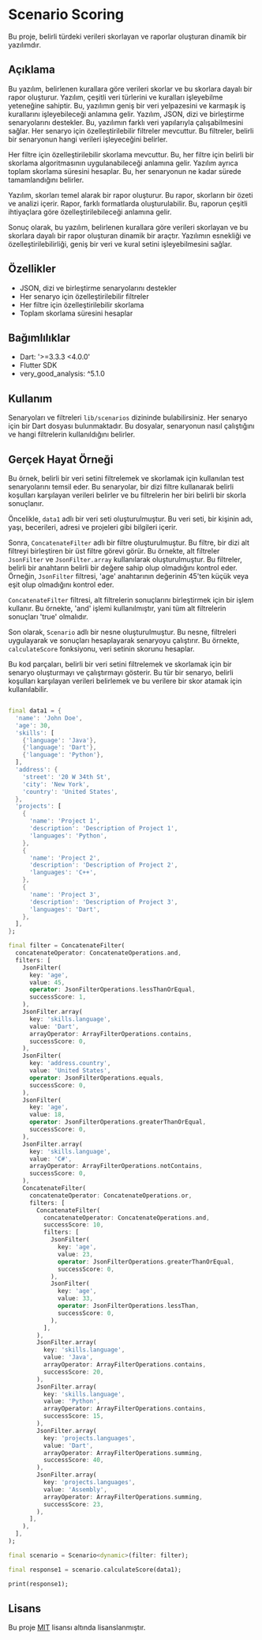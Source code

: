 # Scenario Scoring

Bu proje, belirli türdeki verileri skorlayan ve raporlar oluşturan dinamik bir yazılımdır.

## Açıklama

Bu yazılım, belirlenen kurallara göre verileri skorlar ve bu skorlara dayalı bir rapor oluşturur.
Yazılım, çeşitli veri türlerini ve kuralları işleyebilme yeteneğine sahiptir. Bu, yazılımın geniş
bir veri yelpazesini ve karmaşık iş kurallarını işleyebileceği anlamına gelir. Yazılım, JSON, dizi
ve birleştirme senaryolarını destekler. Bu, yazılımın farklı veri yapılarıyla çalışabilmesini
sağlar. Her senaryo için özelleştirilebilir filtreler mevcuttur. Bu filtreler, belirli bir
senaryonun hangi verileri işleyeceğini belirler.

Her filtre için özelleştirilebilir skorlama mevcuttur. Bu, her filtre için belirli bir skorlama
algoritmasının uygulanabileceği anlamına gelir. Yazılım ayrıca toplam skorlama süresini hesaplar.
Bu, her senaryonun ne kadar sürede tamamlandığını belirler.

Yazılım, skorları temel alarak bir rapor oluşturur. Bu rapor, skorların bir özeti ve analizi içerir.
Rapor, farklı formatlarda oluşturulabilir. Bu, raporun çeşitli ihtiyaçlara göre
özelleştirilebileceği anlamına gelir.

Sonuç olarak, bu yazılım, belirlenen kurallara göre verileri skorlayan ve bu skorlara dayalı bir
rapor oluşturan dinamik bir araçtır. Yazılımın esnekliği ve özelleştirilebilirliği, geniş bir veri
ve kural setini işleyebilmesini sağlar.

## Özellikler

- JSON, dizi ve birleştirme senaryolarını destekler
- Her senaryo için özelleştirilebilir filtreler
- Her filtre için özelleştirilebilir skorlama
- Toplam skorlama süresini hesaplar

## Bağımlılıklar

- Dart: '>=3.3.3 <4.0.0'
- Flutter SDK
- very_good_analysis: ^5.1.0

## Kullanım

Senaryoları ve filtreleri `lib/scenarios` dizininde bulabilirsiniz. Her senaryo için bir Dart
dosyası bulunmaktadır. Bu dosyalar, senaryonun nasıl çalıştığını ve hangi filtrelerin kullanıldığını
belirler.

## Gerçek Hayat Örneği

Bu örnek, belirli bir veri setini filtrelemek ve skorlamak için kullanılan test senaryolarını temsil
eder. Bu senaryolar, bir dizi filtre kullanarak belirli koşulları karşılayan verileri belirler ve bu
filtrelerin her biri belirli bir skorla sonuçlanır.

Öncelikle, `data1` adlı bir veri seti oluşturulmuştur. Bu veri seti, bir kişinin adı, yaşı,
becerileri, adresi ve projeleri gibi bilgileri içerir.

Sonra, `ConcatenateFilter` adlı bir filtre oluşturulmuştur. Bu filtre, bir dizi alt filtreyi
birleştiren bir üst filtre görevi görür. Bu örnekte, alt filtreler `JsonFilter`
ve `JsonFilter.array` kullanılarak oluşturulmuştur. Bu filtreler, belirli bir anahtarın belirli bir
değere sahip olup olmadığını kontrol eder. Örneğin, `JsonFilter` filtresi, 'age' anahtarının
değerinin 45'ten küçük veya eşit olup olmadığını kontrol eder.

`ConcatenateFilter` filtresi, alt filtrelerin sonuçlarını birleştirmek için bir işlem kullanır. Bu
örnekte, 'and' işlemi kullanılmıştır, yani tüm alt filtrelerin sonuçları 'true' olmalıdır.

Son olarak, `Scenario` adlı bir nesne oluşturulmuştur. Bu nesne, filtreleri uygulayarak ve sonuçları
hesaplayarak senaryoyu çalıştırır. Bu örnekte, `calculateScore` fonksiyonu, veri setinin skorunu
hesaplar.

Bu kod parçaları, belirli bir veri setini filtrelemek ve skorlamak için bir senaryo oluşturmayı ve
çalıştırmayı gösterir. Bu tür bir senaryo, belirli koşulları karşılayan verileri belirlemek ve bu
verilere bir skor atamak için kullanılabilir.

```dart

final data1 = {
  'name': 'John Doe',
  'age': 30,
  'skills': [
    {'language': 'Java'},
    {'language': 'Dart'},
    {'language': 'Python'},
  ],
  'address': {
    'street': '20 W 34th St',
    'city': 'New York',
    'country': 'United States',
  },
  'projects': [
    {
      'name': 'Project 1',
      'description': 'Description of Project 1',
      'languages': 'Python',
    },
    {
      'name': 'Project 2',
      'description': 'Description of Project 2',
      'languages': 'C++',
    },
    {
      'name': 'Project 3',
      'description': 'Description of Project 3',
      'languages': 'Dart',
    },
  ],
};

final filter = ConcatenateFilter(
  concatenateOperator: ConcatenateOperations.and,
  filters: [
    JsonFilter(
      key: 'age',
      value: 45,
      operator: JsonFilterOperations.lessThanOrEqual,
      successScore: 1,
    ),
    JsonFilter.array(
      key: 'skills.language',
      value: 'Dart',
      arrayOperator: ArrayFilterOperations.contains,
      successScore: 0,
    ),
    JsonFilter(
      key: 'address.country',
      value: 'United States',
      operator: JsonFilterOperations.equals,
      successScore: 0,
    ),
    JsonFilter(
      key: 'age',
      value: 18,
      operator: JsonFilterOperations.greaterThanOrEqual,
      successScore: 0,
    ),
    JsonFilter.array(
      key: 'skills.language',
      value: 'C#',
      arrayOperator: ArrayFilterOperations.notContains,
      successScore: 0,
    ),
    ConcatenateFilter(
      concatenateOperator: ConcatenateOperations.or,
      filters: [
        ConcatenateFilter(
          concatenateOperator: ConcatenateOperations.and,
          successScore: 10,
          filters: [
            JsonFilter(
              key: 'age',
              value: 23,
              operator: JsonFilterOperations.greaterThanOrEqual,
              successScore: 0,
            ),
            JsonFilter(
              key: 'age',
              value: 33,
              operator: JsonFilterOperations.lessThan,
              successScore: 0,
            ),
          ],
        ),
        JsonFilter.array(
          key: 'skills.language',
          value: 'Java',
          arrayOperator: ArrayFilterOperations.contains,
          successScore: 20,
        ),
        JsonFilter.array(
          key: 'skills.language',
          value: 'Python',
          arrayOperator: ArrayFilterOperations.contains,
          successScore: 15,
        ),
        JsonFilter.array(
          key: 'projects.languages',
          value: 'Dart',
          arrayOperator: ArrayFilterOperations.summing,
          successScore: 40,
        ),
        JsonFilter.array(
          key: 'projects.languages',
          value: 'Assembly',
          arrayOperator: ArrayFilterOperations.summing,
          successScore: 23,
        ),
      ],
    ),
  ],
);

final scenario = Scenario<dynamic>(filter: filter);

final response1 = scenario.calculateScore(data1);

print(response1);
```

## Lisans

Bu proje [MIT](LICENSE) lisansı altında lisanslanmıştır.